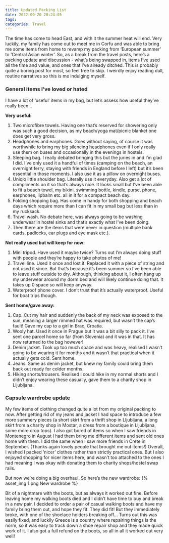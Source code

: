 ```yaml
---
title: Updated Packing List
date: 2022-09-20 20:24:05
tags:
categories: Travel
---
```

The time has come to head East, and with it the summer heat will end. Very luckily, my family has come out to meet me in Corfu and was able to bring me some items from home to revamp my packing from ‘European summer’ to ‘Central Asian winter’. So, as a break from the travel posts, here’s a packing update and discussion - what’s being swapped in, items I’ve used all the time and value, and ones that I’ve already ditched. This is probably quite a boring post for most, so feel free to skip. I weirdly enjoy reading dull, routine narratives so this is me indulging myself.

### General items I’ve loved or hated

I have a lot of ‘useful’ items in my bag, but let’s assess how useful they’ve really been…

**Very useful:**

1. Two microfibre towels. Having one that’s reserved for showering only was such a good decision, as my beach/yoga mat/picnic blanket one does get very gross.
2. Headphones and earphones. Goes without saying, of course it was worthwhile to bring my big silencing headphones even if I only really use them on buses and occasionally in the evenings in hostels.
3. Sleeping bag. I really debated bringing this but the juries in and I’m glad I did. I’ve only used it a handful of times (camping on the beach, an overnight ferry, staying with friends in England before I left) but it’s been essential in those moments. I also use it as a pillow on overnight buses.
4. Uniqlo little shoulder bag. Literally use it everyday. Also get a lot of compliments on it so that’s always nice. It looks small but I’ve been able to fit a beach towel, my bikini, swimming bottle, kindle, purse, phone, earphones, lipbalm etc. all in it for a compact beach day.
5. Folding shopping bag. Has come in handy for both shopping and beach days which require more than I can fit in my small bag but less than in my rucksack.
6. Travel wash. No debate here, was always going to be washing underwear in hostel sinks and that’s exactly what I’ve been doing.
7. Then there are the items that were never in question (multiple bank cards, padlocks, ear plugs and eye mask etc.).

**Not really used but will keep for now:**

1. Mini tripod. Have used it maybe twice? Turns out I’m always doing stuff with people and they’re happy to take photos of me!
2. Travel line. Used it once and lost it. Replaced it with a piece of string and not used it since. But that’s because it’s been summer so I’ve been able to leave stuff outside to dry. Although, thinking about it, I often hang up my underwear around my dorm bed and will likely continue doing that. It takes up 0 space so will keep anyway.
3. Waterproof phone cover. I don’t trust that it’s actually waterproof. Useful for boat trips though.

**Sent home/gave away:**

1. Cap. Cut my hair and suddenly the back of my neck was exposed to the sun, meaning a larger rimmed hat was required, but wasn’t the cap’s fault! Gave my cap to a girl in Brac, Croatia.
2. Wooly hat. Used it once in Prague but it was a bit silly to pack it. I’ve sent one parcel home so far (from Slovenia) and it was in that. It has now returned to the bag however!
3. Denim jacket. Took up too much space and was heavy, realised I wasn’t going to be wearing it for months and it wasn’t that practical when it actually gets cold. Sent home.
4. Jeans. Same as denim jacket, but knew my family could bring them back out ready for colder months.
5. Hiking shorts/trousers. Realised I could hike in my normal shorts and I didn’t enjoy wearing these casually, gave them to a charity shop in Lljubljana.

### Capsule wardrobe update

My few items of clothing changed quite a lot from my original packing to now. After getting rid of my jeans and jacket I had space to introduce a few more summery pieces (a short skirt from a thrift shop in Lljubljana, a long skirt from a charity shop in Mostar, a dress from a boutique in Lljubljana, some more crop tops). I also got bored of items so when I saw friends in Montenegro in August I had them bring me different items and sent old ones home with them. I did the same when I saw more friends in Crete in September. (Thanks again lovely people that brought me out items!) Overall, I wished I packed ‘nicer’ clothes rather than strictly practical ones. But I also enjoyed shopping for nicer items here, and wasn’t too attached to the ones I had meaning I was okay with donating them to charity shops/hostel swap rails.

But now we’re doing a big overhaul. So here’s the new wardrobe:
{% asset_img 1.png New wardrobe %}

Bit of a nightmare with the boots, but as always it worked out fine. Before leaving home my walking boots died and I didn’t have time to buy and break in a new pair. I decided to order a pair of casual walking boots and have my family bring them out, and hope they fit. They did fit! But they immediately broke, with one of the shoelace holders breaking off… Turns out this was easily fixed, and luckily Greece is a country where repairing things is the norm, so it was easy to track down a shoe repair shop and they made quick work of it. I also got a full refund on the boots, so all in all it worked out very well!